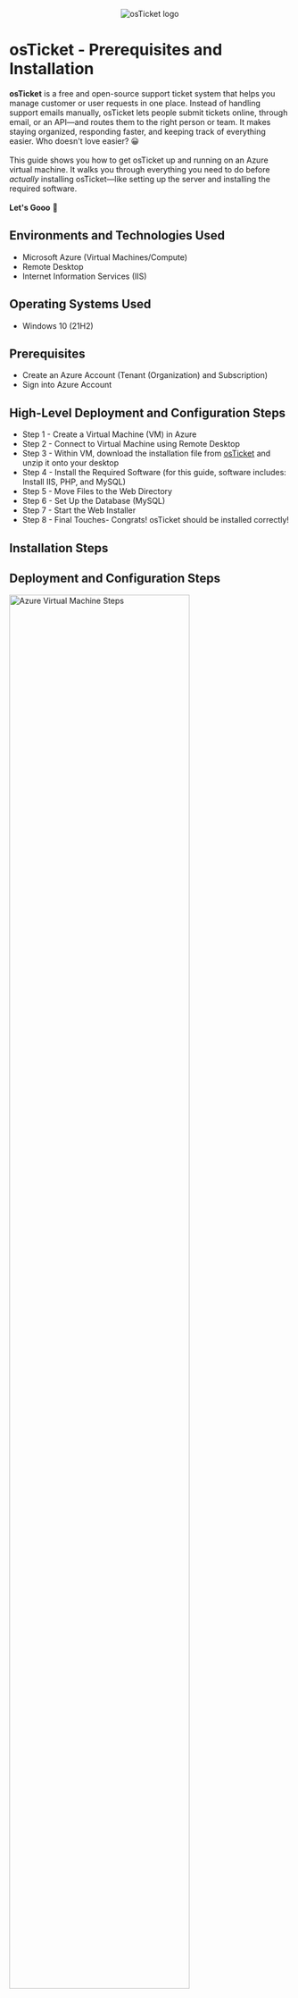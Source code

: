 <p align="center">
<img src="https://i.imgur.com/Clzj7Xs.png" alt="osTicket logo"/>
</p>

<h1>osTicket - Prerequisites and Installation</h1>
<b>osTicket</b> is a free and open-source support ticket system that helps you manage customer or user requests in one place. Instead of handling support emails manually, osTicket lets people submit tickets online, through email, or an API—and routes them to the right person or team. It makes staying organized, responding faster, and keeping track of everything easier. Who doesn't love easier? &#128512 <br />
<br />
This guide shows you how to get osTicket up and running on an Azure virtual machine. It walks you through everything you need to do before <i>actually</i> installing osTicket—like setting up the server and installing the required software.<br />
<br />
<b>Let's Gooo</b> &#128640 <br />


<h2>Environments and Technologies Used</h2>

- Microsoft Azure (Virtual Machines/Compute)
- Remote Desktop
- Internet Information Services (IIS)

<h2>Operating Systems Used </h2>

- Windows 10</b> (21H2)

<h2>Prerequisites</h2>

- Create an Azure Account (Tenant (Organization) and Subscription)
- Sign into Azure Account

<h2>High-Level Deployment and Configuration Steps</h2>

- Step 1 - Create a Virtual Machine (VM) in Azure
- Step 2 - Connect to Virtual Machine using Remote Desktop
- Step 3 - Within VM, download the installation file from <a href="https://www.osticket.com">osTicket</a> and unzip it onto your desktop
- Step 4 - Install the Required Software (for this guide, software includes: Install IIS, PHP, and MySQL) 
- Step 5 - Move Files to the Web Directory
- Step 6 - Set Up the Database (MySQL)
- Step 7 - Start the Web Installer
- Step 8 - Final Touches- Congrats! osTicket should be installed correctly!

<h2>Installation Steps</h2>

<h2>Deployment and Configuration Steps</h2>

<p>
<img src="https://i.imgur.com/TaeIVwZ.png" height="80%" width="80%" alt="Azure Virtual Machine Steps"/>


<b> **PRE-STEP** -- After signing in to Azure, click on "Resource Groups" in the dashboard. You will be redirected to the "Create Resource Group" page.</b> <p>Make sure that the resource group is created under the correct <b>Subscription.</b>
</p>
<br />
<br />
<br />


<h3><b> Step 1 - Create Virtual Machine </b></h3>
  
<p> Installing <b>osTicket</b> on a virtual machine gives you full control to set it up the way you want, plus you can access it from anywhere since it’s in the cloud. It’s a great way to keep things organized, separate from other apps, and super useful if you're learning or testing things out. <br/ r>

<b>I created a STEP-BY-STEP TUTORIAL</b> for creating an Azure virtual machine.</b> Click <a href="https://github.com/micaelahwalkerit/azure_virtualmachine">HERE</a> to see how to set one up.


</p>
<br />
<br />
<br />
<br />

<p>
<img src="https://i.imgur.com/DVnMCCU.png" height="80%" width="80%" alt="Azure Virtual Machine Steps"/>
</p>
<p>
<h3><b> Step 2 - Connect to Virtual Machine using Remote Desktop</b></h3>
  <br />

After creating your resource group, return to the Azure Dashboard.

Next, click on <b>"Virtual Machines" </b>— you can find this either on the dashboard or in the left-hand navigation menu.

Then, click the <b>"+ Create"</b> button and select <b>"Azure virtual machine"</b> from the dropdown.
** For complete tutorial on Azure virtual machine set-up , click here <a href"https://github.com/micaelahwalkerit/azure_virtualmachine"><HERE></a>
</p>
<br />
<br />
<br />
<br />

<p>
<img src="https://i.imgur.com/aST7Tc3.png" height="80%" width="80%" alt="Azure Virtual Machine Steps"/>
</p>
<p>
<h3><b>Step 3 - Within VM, download the installation file </b></h3>
<br />
  
aisniusdnnfjsdnfkjsdnfkjsdnfnsdkjfnskjdfnskdjnksdnfkjsdfn
</p>
<br />
<br />
<br />
<br />

<p>
<img src="https://i.imgur.com/c9ucNHD.png" height="80%" width="80%" alt="Azure Virtual Machine Steps"/>
</p>
<p>
<h3><b>Step 4 - Install the Required Software </b></h3>
<br />

sdlfnsdklfnsdklfnlskdnfklsdnflksd
</p>
<br />
<br />
<br />
<br />

<p>
<img src="https://i.imgur.com/IWOHYJU.png" height="80%" width="80%" alt="Azure Virtual Machine Steps"/>
</p>
<p>
<h3><b>Step 5 - Move Files to the Web Directory</b></h3> 
  <br />
asjfndljnflsdnflksndlfndsljfnsdjlfnsldfnl
</p>

<br />
<br />
<br />
<br />

<p>
<img src="https://i.imgur.com/s6te31Q.png" height="80%" width="80%" alt="Azure Virtual Machine Steps"/>
</p>
<p>
<h3><b> Step 6 - Management, Montoring, Advanced,Tag Tabs </b></h3>
  <br />
This step is pretty easy! You can leave the options as they are! Wahoo, this is last aspect of "set-up" &#129395;
<br />
Click <b>Review + Create<b/>
</p>
<br />
<br />
<br />
<br />

<p>
<img src="https://i.imgur.com/YBEt0H5.png" height="80%" width="80%" alt="Azure Virtual Machine Steps"/>
</p>
<p>
<h3><b>Step 7 - Review + Create</b></h3>
<br />


Wait for validation to pass.

Click <b>"Create."</b>
</p>
<br />
<br />
<br />
<br />

<p>
<img src="https://i.imgur.com/DTPz4WR.png" height="80%" width="80%" alt="Azure Virtual Machine Steps"/>
</p>
<p>
<h3><b>Step 8 - Wait for Deployment to Take Place</b></h3>
<br />
  
Azure will take a few minutes to create your Virtual Machine based on all of the configurations from the previous steps.

Once done, click "Go to resource" to view your new virtual machine and observe VNet and Subnet to make sure it matches what was configured in previous steps.
</p>
<br />
<br />
<br />
<br />

<p>
<img src="https://i.imgur.com/NdZHP4m.png" height="80%" width="80%" alt="Azure Virtual Machine Steps"/>
</p>

<p>
<h3><b>Step 9 - Check to see if Virtual Machine is Successfully Running</b></h3>
<br />
</p>

 <p>
Click <b> "Home".</b>

Click <b>"Virtual Machines".</b>

See if the Virtual Machine you created is running
</p>
<br />

<p>Now you can connect to your Virtual Machine via Remote Desktop (RDP) for Windows VMs or Secured Shell (SSH) for Linux VMs
</p>

<br />
<br />
<br />

<h2>In Conclusion</h2>
<p>
Creating a virtual machine in Azure lets you run a computer in the cloud for tasks like running apps, storing data, or testing software. It’s a fast and flexible way for businesses to build secure infrastructure, protect their data, and manage systems without needing physical equipment. Learning how to set up a virtual machine helps both individuals and organizations work more efficiently and safely in the cloud.
